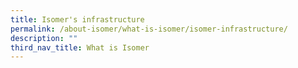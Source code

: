 ```yaml
---
title: Isomer's infrastructure
permalink: /about-isomer/what-is-isomer/isomer-infrastructure/
description: ""
third_nav_title: What is Isomer
---
```

